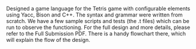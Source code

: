 Designed a game language for the Tetris game with configurable elements using Yacc, Bison and C++.
The syntax and grammar were written from scratch. We have a few sample scripts and tests (the .t files) which can be run to observe the functioning. 
For the full design and more details, please refer to the Full Submission PDF. There is a handy flowchart there, which will explain the flow of the design. 
